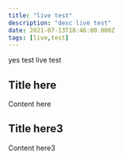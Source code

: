 ```yaml
---
title: "live test"
description: "desc live test"
date: 2021-07-13T18:46:00.000Z
tags: [live,test]
---
```

yes test live test



## Title here

Content here

## Title here3

Content here3


